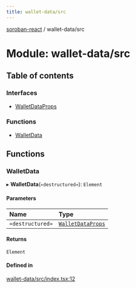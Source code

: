 ```yaml
---
title: wallet-data/src
---
```

[soroban-react](../README.md) / wallet-data/src

# Module: wallet-data/src

## Table of contents

### Interfaces

- [WalletDataProps](../interfaces/wallet_data_src.WalletDataProps.md)

### Functions

- [WalletData](wallet_data_src.md#walletdata)

## Functions

### WalletData

▸ **WalletData**(`«destructured»`): `Element`

#### Parameters

| Name | Type |
| :------ | :------ |
| `«destructured»` | [`WalletDataProps`](../interfaces/wallet_data_src.WalletDataProps.md) |

#### Returns

`Element`

#### Defined in

[wallet-data/src/index.tsx:12](https://github.com/esteblock/soroban-react/blob/041a6c6/packages/wallet-data/src/index.tsx#L12)
